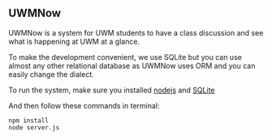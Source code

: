 UWMNow
------
UWMNow is a system for UWM students to have a class discussion and see what is happening at UWM at a glance.

To make the development convenient, we use SQLite but you can use almost any other relational database as UWMNow uses ORM and you can easily change the dialect. 

To run the system, make sure you installed [nodejs](https://nodejs.org/) and [SQLite](http://www.tutorialspoint.com/sqlite/sqlite_installation.htm)

And then follow these commands in terminal:

    npm install
    node server.js

